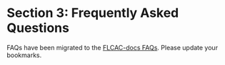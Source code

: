 # Section 3: Frequently Asked Questions

FAQs have been migrated to the [FLCAC-docs FAQs](https://flcac-admin.github.io/FLCAC-docs/faq#USLCI).
Please update your bookmarks.
